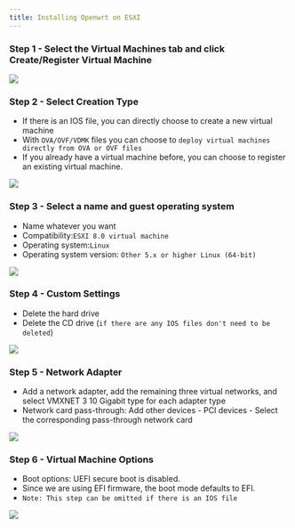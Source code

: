 ```yaml
---
title: Installing Openwrt on ESXI
---
```


### Step 1 - Select the Virtual Machines tab and click Create/Register Virtual Machine

![](https://m.theovan.xyz/img/20230927203810.png)

### Step 2 - Select Creation Type

- If there is an IOS file, you can directly choose to create a new virtual machine
- With `OVA/OVF/VDMK` files you can choose to `deploy virtual machines directly from OVA or OVF files`
- If you already have a virtual machine before, you can choose to register an existing virtual machine.

![](https://m.theovan.xyz/img/20230927203845.png)

### Step 3 - Select a name and guest operating system

- Name whatever you want
- Compatibility:`ESXI 8.0 virtual machine`
- Operating system:`Linux`
- Operating system version: `Other 5.x or higher Linux (64-bit)`

![](https://m.theovan.xyz/img/20230927203850.png)

### Step 4 - Custom Settings

- Delete the hard drive
- Delete the CD drive (`if there are any IOS files don't need to be deleted`)

![](https://m.theovan.xyz/img/20230927203939.png)

### Step 5 - Network Adapter

- Add a network adapter, add the remaining three virtual networks, and select VMXNET 3 10 Gigabit type for each adapter type
- Network card pass-through: Add other devices - PCI devices - Select the corresponding pass-through network card

![](https://m.theovan.xyz/img/20230927204000.png)

### Step 6 - Virtual Machine Options

- Boot options: UEFI secure boot is disabled.
- Since we are using EFI firmware, the boot mode defaults to EFI.
- `Note: This step can be omitted if there is an IOS file`

![](https://m.theovan.xyz/img/20230927204017.png)
